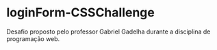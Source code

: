 # loginForm-CSSChallenge
Desafio proposto pelo professor Gabriel Gadelha durante a disciplina de programação web.
